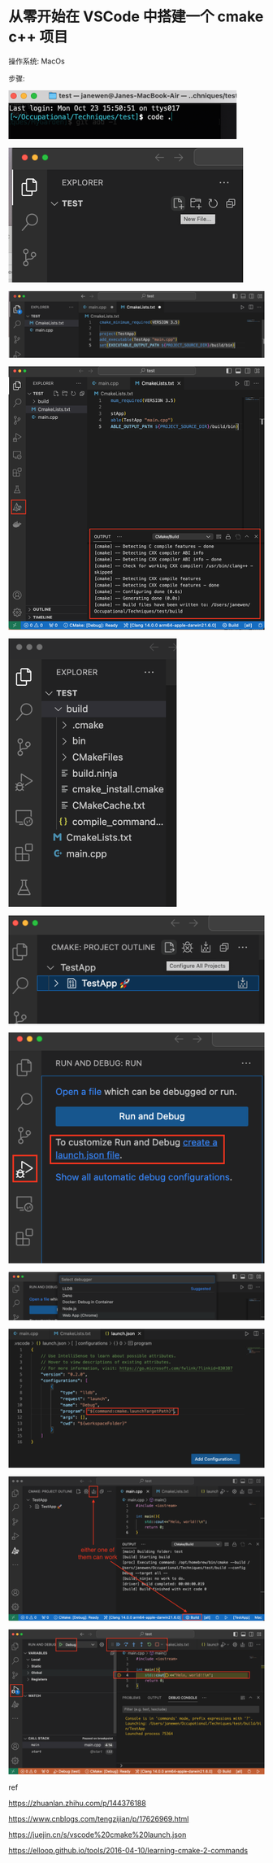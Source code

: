 
# 从零开始在 VSCode 中搭建一个 cmake c++ 项目

操作系统: MacOs




步骤:


![](figures/VSCode_CMake/f0_test_dir.png)

![](figures/VSCode_CMake/f1.1_new_files.png)

![](figures/VSCode_CMake/f1.2_file_contents.png)

![](figures/VSCode_CMake/f3.1_cmake_tools_cfg.png)

![](figures/VSCode_CMake/f3.2_the_build_dir.png)

![](figures/VSCode_CMake/f3.3_outline_and_cfg_button.png)

![](figures/VSCode_CMake/f4.1_the_dbg_panel.png)

![](figures/VSCode_CMake/f4.2_select_debugger.png)

![](figures/VSCode_CMake/f4.3_launch_json.png)

![](figures/VSCode_CMake/f4.4_build.png)

![](figures/VSCode_CMake/f4.5_breakpoint_debug.png)


ref

https://zhuanlan.zhihu.com/p/144376188

https://www.cnblogs.com/tengzijian/p/17626969.html

https://juejin.cn/s/vscode%20cmake%20launch.json

https://elloop.github.io/tools/2016-04-10/learning-cmake-2-commands



